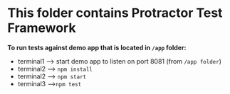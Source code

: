 # This folder contains Protractor Test Framework

**To run tests against demo app that is located in ```/app``` folder:**

- terminal1 --> start demo app to listen on port 8081 (from ```/app folder```)
- terminal2 --> ```npm install```
- terminal2 --> ```npm start```
- terminal3 -->```npm test``` 